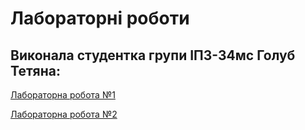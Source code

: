 # Лабораторні роботи 
## Виконала студентка групи ІПЗ-34мс Голуб Тетяна:

[Лабораторна робота №1](https://github.com/taramuri/CrossPlatform/tree/master/lab1)

[Лабораторна робота №2](https://github.com/taramuri/CrossPlatform/tree/master/lab2)
